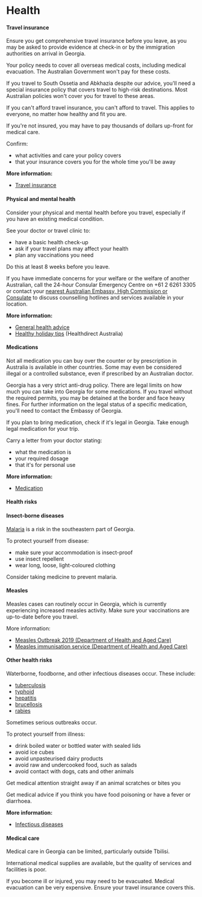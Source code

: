 # Health

#### Travel insurance

Ensure you get comprehensive travel insurance before you leave, as you may be asked to provide evidence at check-in or by the immigration authorities on arrival in Georgia.

Your policy needs to cover all overseas medical costs, including medical evacuation. The Australian Government won't pay for these costs.

If you travel to South Ossetia and Abkhazia despite our advice, you'll need a special insurance policy that covers travel to high-risk destinations. Most Australian policies won't cover you for travel to these areas.

If you can't afford travel insurance, you can't afford to travel. This applies to everyone, no matter how healthy and fit you are.

If you're not insured, you may have to pay thousands of dollars up-front for medical care.

Confirm:

* what activities and care your policy covers
* that your insurance covers you for the whole time you'll be away

**More information:**

* [Travel insurance](/before-you-go/the-basics/travel-insurance "Travel insurance")

#### Physical and mental health

Consider your physical and mental health before you travel, especially if you have an existing medical condition.

See your doctor or travel clinic to:

* have a basic health check-up
* ask if your travel plans may affect your health
* plan any vaccinations you need

Do this at least 8 weeks before you leave.

If you have immediate concerns for your welfare or the welfare of another Australian, call the 24-hour Consular Emergency Centre on +61 2 6261 3305 or contact your [nearest Australian Embassy, High Commission or Consulate](https://www.dfat.gov.au/about-us/our-locations/missions/our-embassies-and-consulates-overseas) to discuss counselling hotlines and services available in your location.

**More information:**

* [General health advice](/before-you-go/health "Taking care of your health")
* [Healthy holiday tips](https://www.healthdirect.gov.au/healthy-holiday-tips-infographic) (Healthdirect Australia)

#### Medications

Not all medication you can buy over the counter or by prescription in Australia is available in other countries. Some may even be considered illegal or a controlled substance, even if prescribed by an Australian doctor.

Georgia has a very strict anti-drug policy. There are legal limits on how much you can take into Georgia for some medications. If you travel without the required permits, you may be detained at the border and face heavy fines. For further information on the legal status of a specific medication, you'll need to contact the Embassy of Georgia.

If you plan to bring medication, check if it's legal in Georgia. Take enough legal medication for your trip.

Carry a letter from your doctor stating:

* what the medication is
* your required dosage
* that it's for personal use

**More information:**

* [Medication](/before-you-go/health/medications "Medication and medical equipment")

#### Health risks

#### Insect-borne diseases

[Malaria](https://www.who.int/news-room/fact-sheets/detail/malaria) is a risk in the southeastern part of Georgia.

To protect yourself from disease:

* make sure your accommodation is insect-proof
* use insect repellent
* wear long, loose, light-coloured clothing

Consider taking medicine to prevent malaria.

#### Measles

Measles cases can routinely occur in Georgia, which is currently experiencing increased measles activity. Make sure your vaccinations are up-to-date before you travel.

More information:

* [Measles Outbreak 2019 (Department of Health and Aged Care)](https://www1.health.gov.au/internet/main/publishing.nsf/Content/ohp-measles-outbreaks-2019.htm)
* [Measles immunisation service (Department of Health and Aged Care)](https://www.health.gov.au/health-topics/immunisation/immunisation-services/measles-immunisation-service)

#### Other health risks

Waterborne, foodborne, and other infectious diseases occur. These include:

* [tuberculosis](https://www.who.int/news-room/fact-sheets/detail/tuberculosis)
* [typhoid](https://www.who.int/immunization/diseases/typhoid/en/)
* [hepatitis](https://www.who.int/hepatitis/en/)
* [brucellosis](https://www.who.int/news-room/fact-sheets/detail/brucellosis)
* [rabies](https://www.who.int/news-room/fact-sheets/detail/rabies)

Sometimes serious outbreaks occur.

To protect yourself from illness:

* drink boiled water or bottled water with sealed lids
* avoid ice cubes
* avoid unpasteurised dairy products
* avoid raw and undercooked food, such as salads
* avoid contact with dogs, cats and other animals

Get medical attention straight away if an animal scratches or bites you

Get medical advice if you think you have food poisoning or have a fever or diarrhoea.

**More information:**

* [Infectious diseases](/before-you-go/health/diseases "Infectious diseases")

#### Medical care

Medical care in Georgia can be limited, particularly outside Tbilisi.

International medical supplies are available, but the quality of services and facilities is poor.

If you become ill or injured, you may need to be evacuated. Medical evacuation can be very expensive. Ensure your travel insurance covers this.